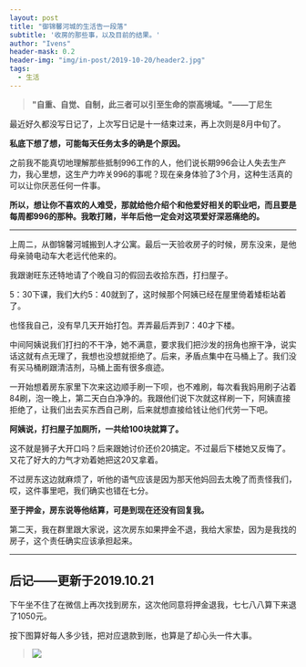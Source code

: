 ```yaml
---
layout: post
title: "御锦馨河城的生活告一段落"
subtitle: '收房的那些事，以及目前的结果。'
author: "Ivens"
header-mask: 0.2
header-img: "img/in-post/2019-10-20/header2.jpg"
tags:
  - 生活
---
```


> **"自重、自觉、自制，此三者可以引至生命的崇高境域。"——丁尼生**

最近好久都没写日记了，上次写日记是十一结束过来，再上次则是8月中旬了。

**私底下想了想，可能每天任务太多的确是个原因。**

之前我不能真切地理解那些抵制996工作的人，他们说长期996会让人失去生产力，我心里想，这生产力咋关996的事呢？现在亲身体验了3个月，这种生活真的可以让你厌恶任何一件事。

**所以，想让你不喜欢的人难受，那就给他介绍个和他爱好相关的职业吧，而且要是每周都996的那种。我敢打赌，半年后他一定会对这项爱好深恶痛绝的。**

***

上周二，从御锦馨河城搬到人才公寓。最后一天验收房子的时候，房东没来，是他母亲骑电动车大老远代他来的。

我跟谢旺东还特地请了个晚自习的假回去收拾东西，打扫屋子。

5：30下课，我们大约5：40就到了，这时候那个阿姨已经在屋里倚着矮柜站着了。

也怪我自己，没有早几天开始打包。弄弄最后弄到7：40才下楼。

中间阿姨说我们打扫的不干净，她不满意，要求我们把沙发的拐角也擦干净，说实话这就有点无理了，我想也没想就拒绝了。后来，矛盾点集中在马桶上了。我们没有买马桶刷跟清洁剂，马桶上面有很多痕迹。

一开始想着房东家里下次来这边顺手刷一下呗，也不难刷，每次看我妈用刷子沾着84刷，泡一晚上，第二天白白净净的。我跟他们说下次就这样刷一下，阿姨直接拒绝了，让我们出去买东西自己刷，后来就想直接给钱让他们代劳一下吧。

**阿姨说，打扫屋子加厕所，一共给100块就算了。**

这不就是狮子大开口吗？后来跟她讨价还价20搞定。不过最后下楼她又反悔了。又花了好大的力气才劝着她把这20又拿着。

不过房东这边就麻烦了，听他的语气应该是因为那天他妈回去太晚了而责怪我们，哎，这件事里吧，我们确实也错在七分。

**至于押金，房东说等他结算，可是到现在还没有回复我。**

第二天，我在群里跟大家说，这次房东如果押金不退，我给大家垫，因为是我找的房子，这个责任确实应该承担起来。


***
## 后记——更新于2019.10.21

下午坐不住了在微信上再次找到房东，这次他同意将押金退我，七七八八算下来退了1050元。

按下图算好每人多少钱，把对应退款到账，也算是了却心头一件大事。


> ![](../../../../img/in-post/2019-10-20/a.png)